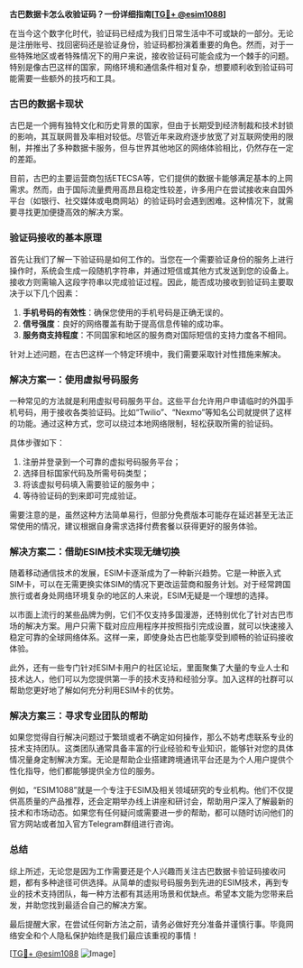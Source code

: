 **古巴数据卡怎么收验证码？一份详细指南[[TG💪+ @esim1088](https://t.me/s/esim1088)]**

在当今这个数字化时代，验证码已经成为我们日常生活中不可或缺的一部分。无论是注册账号、找回密码还是验证身份，验证码都扮演着重要的角色。然而，对于一些特殊地区或者特殊情况下的用户来说，接收验证码可能会成为一个棘手的问题。特别是像古巴这样的国家，网络环境和通信条件相对复杂，想要顺利收到验证码可能需要一些额外的技巧和工具。

### 古巴的数据卡现状

古巴是一个拥有独特文化和历史背景的国家，但由于长期受到经济制裁和技术封锁的影响，其互联网普及率相对较低。尽管近年来政府逐步放宽了对互联网使用的限制，并推出了多种数据卡服务，但与世界其他地区的网络体验相比，仍然存在一定的差距。

目前，古巴的主要运营商包括ETECSA等，它们提供的数据卡能够满足基本的上网需求。然而，由于国际流量费用高昂且稳定性较差，许多用户在尝试接收来自国外平台（如银行、社交媒体或电商网站）的验证码时会遇到困难。这种情况下，就需要寻找更加便捷高效的解决方案。

### 验证码接收的基本原理

首先让我们了解一下验证码是如何工作的。当您在一个需要验证身份的服务上进行操作时，系统会生成一段随机字符串，并通过短信或其他方式发送到您的设备上。接收方则需输入这段字符串以完成验证过程。因此，能否成功接收到验证码主要取决于以下几个因素：

1. **手机号码的有效性**：确保您使用的手机号码是正确无误的。
2. **信号强度**：良好的网络覆盖有助于提高信息传输的成功率。
3. **服务商支持程度**：不同国家和地区的服务商对国际短信的支持力度各不相同。

针对上述问题，在古巴这样一个特定环境中，我们需要采取针对性措施来解决。

### 解决方案一：使用虚拟号码服务

一种常见的方法就是利用虚拟号码服务平台。这些平台允许用户申请临时的外国手机号码，用于接收各类验证码。比如“Twilio”、“Nexmo”等知名公司就提供了这样的功能。通过这种方式，您可以绕过本地网络限制，轻松获取所需的验证码。

具体步骤如下：
1. 注册并登录到一个可靠的虚拟号码服务平台；
2. 选择目标国家代码及所需号码类型；
3. 将该虚拟号码填入需要验证的服务中；
4. 等待验证码的到来即可完成验证。

需要注意的是，虽然这种方法简单易行，但部分免费版本可能存在延迟甚至无法正常使用的情况，建议根据自身需求选择付费套餐以获得更好的服务体验。

### 解决方案二：借助ESIM技术实现无缝切换

随着移动通信技术的发展，ESIM卡逐渐成为了一种新兴趋势。它是一种嵌入式SIM卡，可以在无需更换实体SIM的情况下更改运营商和服务计划。对于经常跨国旅行或者身处网络环境复杂的地区的人来说，ESIM无疑是一个理想的选择。

以市面上流行的某些品牌为例，它们不仅支持多国漫游，还特别优化了针对古巴市场的解决方案。用户只需下载对应应用程序并按照指引完成设置，就可以快速接入稳定可靠的全球网络体系。这样一来，即使身处古巴也能享受到顺畅的验证码接收体验。

此外，还有一些专门针对ESIM卡用户的社区论坛，里面聚集了大量的专业人士和技术达人，他们可以为您提供第一手的技术支持和经验分享。加入这样的社群可以帮助您更好地了解如何充分利用ESIM卡的优势。

### 解决方案三：寻求专业团队的帮助

如果您觉得自行解决问题过于繁琐或者不确定如何操作，那么不妨考虑联系专业的技术支持团队。这类团队通常具备丰富的行业经验和专业知识，能够针对您的具体情况量身定制解决方案。无论是帮助企业搭建跨境通讯平台还是为个人用户提供个性化指导，他们都能够提供全方位的服务。

例如，“ESIM1088”就是一个专注于ESIM及相关领域研究的专业机构。他们不仅提供高质量的产品推荐，还会定期举办线上讲座和研讨会，帮助用户深入了解最新的技术和市场动态。如果您有任何疑问或需要进一步的帮助，都可以随时访问他们的官方网站或者加入官方Telegram群组进行咨询。

### 总结

综上所述，无论您是因为工作需要还是个人兴趣而关注古巴数据卡验证码接收问题，都有多种途径可供选择。从简单的虚拟号码服务到先进的ESIM技术，再到专业的技术支持团队，每一种方法都有其适用场景和优缺点。希望本文能为您带来启发，并助您找到最适合自己的解决方案。

最后提醒大家，在尝试任何新方法之前，请务必做好充分准备并谨慎行事。毕竟网络安全和个人隐私保护始终是我们最应该重视的事情！

[[TG💪+ @esim1088](https://t.me/s/esim1088) ![Image](https://i.postimg.cc/4NQfJmqS/Snipaste-2025-05-13-00-14-12.png)]